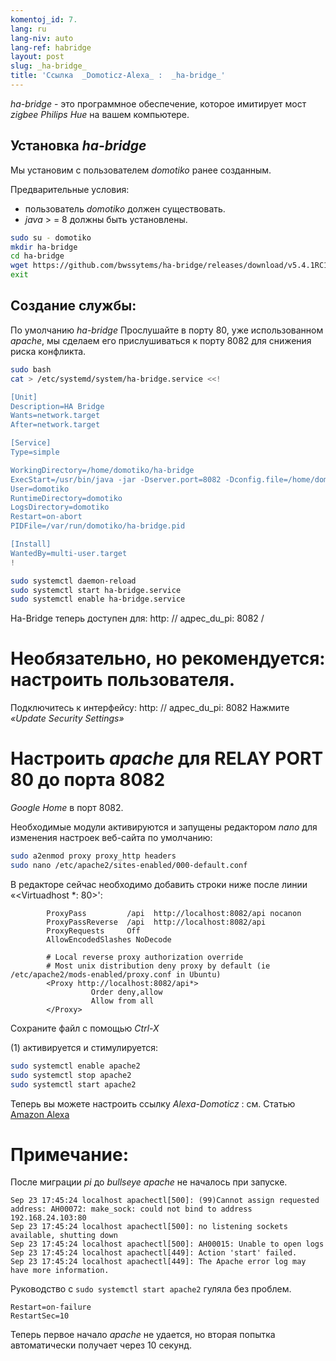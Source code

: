 ```yaml
---
komentoj_id: 7.
lang: ru
lang-niv: auto
lang-ref: habridge
layout: post
slug: _ha-bridge_
title: 'Ссылка  _Domoticz-Alexa_ :  _ha-bridge_'
---
```


 _ha-bridge_ - это программное обеспечение, которое имитирует мост _zigbee Philips Hue_ на вашем компьютере.


## Установка _ha-bridge_
Мы установим с пользователем   _domotiko_   ранее созданным.  

Предварительные условия:  
  *   пользователь   _domotiko_   должен существовать.  
  *   _java_   >  = 8 должны быть установлены.  

```bash
sudo su - domotiko
mkdir ha-bridge
cd ha-bridge
wget https://github.com/bwssytems/ha-bridge/releases/download/v5.4.1RC1/ha-bridge-5.4.1RC1.jar -O ha-bridge.jar
exit
```


## Создание службы:
По умолчанию _ha-bridge_ Прослушайте в порту 80, уже использованном _apache_, мы сделаем его прислушиваться к порту 8082 для снижения риска конфликта.

``` bash
sudo bash
cat > /etc/systemd/system/ha-bridge.service <<!

[Unit]
Description=HA Bridge
Wants=network.target
After=network.target

[Service]
Type=simple

WorkingDirectory=/home/domotiko/ha-bridge
ExecStart=/usr/bin/java -jar -Dserver.port=8082 -Dconfig.file=/home/domotiko/ha-bridge/data/habridge.config /home/domotiko/ha-bridge/ha-bridge.jar
User=domotiko
RuntimeDirectory=domotiko
LogsDirectory=domotiko
Restart=on-abort
PIDFile=/var/run/domotiko/ha-bridge.pid

[Install]
WantedBy=multi-user.target
!

sudo systemctl daemon-reload
sudo systemctl start ha-bridge.service
sudo systemctl enable ha-bridge.service
```

Ha-Bridge теперь доступен для: http: // адрес_du_pi: 8082 /

# Необязательно, но рекомендуется: настроить пользователя.
Подключитесь к интерфейсу: http: // адрес_du_pi: 8082
Нажмите _«Update Security Settings»_

# Настроить _apache_ для RELAY PORT 80 до порта 8082
_Google Home_ в порт 8082.

Необходимые модули активируются и запущены редактором  _nano_  для изменения настроек веб-сайта по умолчанию: 

``` bash
sudo a2enmod proxy proxy_http headers
sudo nano /etc/apache2/sites-enabled/000-default.conf
```

В редакторе сейчас необходимо добавить строки ниже после линии «<Virtuadhost *: 80>':
```
        ProxyPass         /api  http://localhost:8082/api nocanon
        ProxyPassReverse  /api  http://localhost:8082/api
        ProxyRequests     Off
        AllowEncodedSlashes NoDecode

        # Local reverse proxy authorization override
        # Most unix distribution deny proxy by default (ie /etc/apache2/mods-enabled/proxy.conf in Ubuntu)
        <Proxy http://localhost:8082/api*>
                  Order deny,allow
                  Allow from all
        </Proxy>
```
Сохраните файл с помощью  _Ctrl-X_ 

(1) активируется и стимулируется: 

```bash
sudo systemctl enable apache2
sudo systemctl stop apache2
sudo systemctl start apache2
```

Теперь вы можете настроить ссылку _Alexa-Domoticz_ : см. Статью
[Amazon Alexa](2021-08-14-alexa.md)

# Примечание:
После миграции _pi_ до _bullseye_ _apache_ не началось при запуске.
```
Sep 23 17:45:24 localhost apachectl[500]: (99)Cannot assign requested address: AH00072: make_sock: could not bind to address 192.168.24.103:80
Sep 23 17:45:24 localhost apachectl[500]: no listening sockets available, shutting down
Sep 23 17:45:24 localhost apachectl[500]: AH00015: Unable to open logs
Sep 23 17:45:24 localhost apachectl[449]: Action 'start' failed.
Sep 23 17:45:24 localhost apachectl[449]: The Apache error log may have more information.
```

Руководство с `sudo systemctl start apache2` гуляла без проблем.
```
Restart=on-failure
RestartSec=10
```

Теперь первое начало _apache_ не удается, но вторая попытка автоматически получает через 10 секунд.

